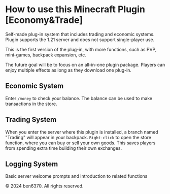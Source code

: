 # How to use this Minecraft Plugin [Economy&Trade]
Self-made plug-in system that includes trading and economic systems.
Plugin supports the 1.21 server and does not support single-player use.
<p>This is the first version of the plug-in, with more functions, such as PVP, mini-games, backpack expansion, etc. 
</p><p>The future goal will be to focus on an all-in-one plugin package. Players can enjoy multiple effects as long as they download one plug-in.</p>

<h2>Economic System</h2>
<p>Enter <code>/money</code> to check your balance. The balance can be used to make transactions in the store.</p>

<h2>Trading System</h2>
<p>When you enter the server where this plugin is installed, a branch named "Trading" will appear in your backpack. <code>Right-click</code>  to open the store function, where you can buy or sell your own goods. This saves players from spending extra time building their own exchanges.</p>

<h2>Logging System</h2>
<p>Basic server welcome prompts and introduction to related functions</p>

<p>&copy; 2024 ben6370. All rights reserved.</p>
